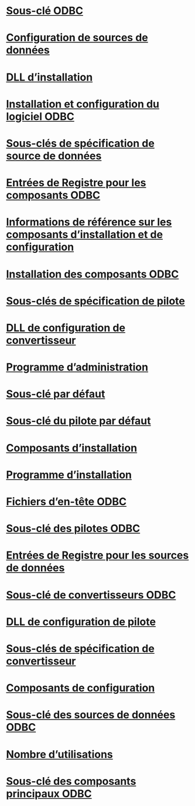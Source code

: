 # [Sous-clé ODBC](odbc-subkey.md)
# [Configuration de sources de données](configuring-data-sources.md)
# [DLL d’installation](installer-dll.md)
# [Installation et configuration du logiciel ODBC](installing-and-configuring-the-odbc-software.md)
# [Sous-clés de spécification de source de données](data-source-specification-subkeys.md)
# [Entrées de Registre pour les composants ODBC](registry-entries-for-odbc-components.md)
# [Informations de référence sur les composants d’installation et de configuration](installation-and-configuration-components-reference.md)
# [Installation des composants ODBC](installing-odbc-components.md)
# [Sous-clés de spécification de pilote](driver-specification-subkeys.md)
# [DLL de configuration de convertisseur](translator-setup-dlls.md)
# [Programme d’administration](administration-program.md)
# [Sous-clé par défaut](default-subkey.md)
# [Sous-clé du pilote par défaut](default-driver-subkey.md)
# [Composants d’installation](installation-components.md)
# [Programme d’installation](setup-program.md)
# [Fichiers d’en-tête ODBC](odbc-header-files.md)
# [Sous-clé des pilotes ODBC](odbc-drivers-subkey.md)
# [Entrées de Registre pour les sources de données](registry-entries-for-data-sources.md)
# [Sous-clé de convertisseurs ODBC](odbc-translators-subkey.md)
# [DLL de configuration de pilote](driver-setup-dll.md)
# [Sous-clés de spécification de convertisseur](translator-specification-subkeys.md)
# [Composants de configuration](configuration-components.md)
# [Sous-clé des sources de données ODBC](odbc-data-sources-subkey.md)
# [Nombre d’utilisations](usage-counting.md)
# [Sous-clé des composants principaux ODBC](odbc-core-subkey.md)
